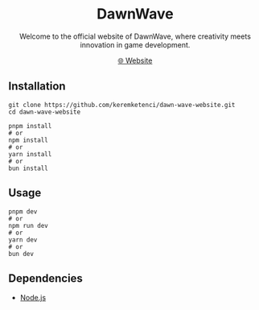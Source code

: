 <h1 align="center">DawnWave</h1>
<p align="center">Welcome to the official website of DawnWave, where creativity meets innovation in game development.</p>

<p align="center">
  <a href="https://www.dawnwave.com.tr" title="Visit DawnWave">🌐 Website</a>
</p>

## Installation
```
git clone https://github.com/keremketenci/dawn-wave-website.git
cd dawn-wave-website

pnpm install
# or
npm install
# or
yarn install
# or
bun install
```
## Usage
```
pnpm dev
# or
npm run dev
# or
yarn dev
# or
bun dev
```

## Dependencies
- [Node.js](https://nodejs.org/en/download/package-manager)
